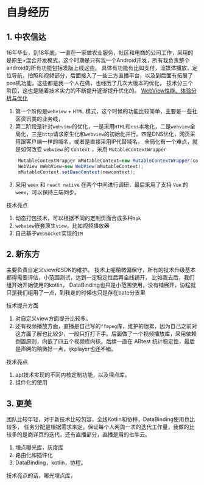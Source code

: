 # 自身经历

## 1. 中农信达
16年毕业，到18年底，一直在一家做农业服务，社区和电商的公司工作，采用的是原生+混合开发模式，这个时期是只有我一个Android开发，所有我负责整个android的所有功能包括发版上线这些。
具体有功能有比如支付，流媒体播放，定位导航，拍照和视频部分，后面接入了一些三方直播平台，以及到后面有拓展了pos机功能，这些都是我一个人在做，也经历了几次大版本的优化，
技术分三个阶段，这也是随着技术实力的不断提升逐渐提升优化的。
[WebView性能、体验分析与优化](https://tech.meituan.com/2017/06/09/webviewperf.html)
1. 第一个阶段是`webview` + `HTML` 模式，这个时候的功能比较简单，主要是一些社区资讯类的业务线，
2. 第二阶段是针对`webview`的优化，一是采用`HTML`和`css`本地化，二是`webview`全局化，三是`http`请求原生化和`webview`的初始化并行。四是DNS优化，网页采用跟客户端一样的域名，或者是直接采用IP代替域名。
   全局化有一个难点，就是如何改变 `webview` 的 `Context` ，采用 `MutableContextWrapper`
   ```java
    MutableContextWrapper mMutableContext=new MutableContextWrapper(context);
    WebView mWebView=new WebView(mMutableContext);
    mMutableContext.setBaseContext(newcontext);
   ```
3. 采用 `weex` 和 `react native` 在两个中间进行调研，最后采用了支持 `Vue` 的 `weex`，可以保持三端同步。

技术亮点
1. 动态打包技术，可以根据不同的定制页面合成多种`apk`
2. `webview`嵌套原生`view`，比如视频播放器
3. 自己基于`WebSocket`实现的`IM`


## 2. 新东方
主要负责自定义view和SDK的维护。
技术上呢稍微偏保守，所有的技术升级基本都得需要评估，小范围测试，达到一定稳定性后再全线铺开，
比如我去后，我们组开始开始使用的kotlin， DataBinding也只是小范围使用，没有铺展开，协程就只是我们组用了一点，到我走的时候也只是存在bate分支里

技术提升方面
1. 对自定义view方面提升比较多。
2. 还有视频播放方面，直播是自己写的`ffmpeg`库，维护的很累，因为自己之前对这方面了解也比较少，一般只打打下手。后面做了一个视频播放库，采用依赖倒置原则，内嵌了四五个视频库内核，后续一直在 ABtest 统计稳定性，最后是声网的稍微好一点，ijkplayer也还不错。

技术亮点
1. apt技术实现的不同内核定制功能，以及埋点库。
2. 组件化的使用


## 3. 更美
团队比较年轻，对于新技术比较包容，全线Kotlin和协程，DataBinding使用也比较多，
任务分配是根据需求来定，保证每个人两周一次的迭代工作量，我做的比较多的是商详页的迭代，还有直播部分，直播是用的七牛云。


1. 埋点曝光库，灰度库
2. 路由化和插件化
3. DataBinding，kotlin，协程。

技术亮点的话，曝光埋点库，

